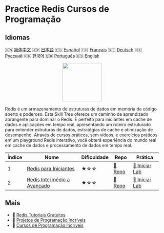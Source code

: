 # Practice Redis Cursos de Programação

## Idiomas

🇨🇳 [简体中文](README_zh.md) 🇯🇵 [日本語](README_ja.md) 🇪🇸 [Español](README_es.md) 🇫🇷 [Français](README_fr.md) 🇩🇪 [Deutsch](README_de.md) 🇷🇺 [Русский](README_ru.md) 🇰🇷 [한국어](README_ko.md) 🇧🇷 [Português](README_pt.md) 🇺🇸 [English](README.md) 

<div align="center">
<img width="128px" src="https://file.labex.io/path/4MMYfz8sH7hJ.png">
</div>

Redis é um armazenamento de estruturas de dados em memória de código aberto e poderoso. Esta Skill Tree oferece um caminho de aprendizado abrangente para dominar o Redis. É perfeito para iniciantes em cache de dados e aplicações em tempo real, apresentando um roteiro estruturado para entender estruturas de dados, estratégias de cache e otimização de desempenho. Através de cursos práticos, sem vídeos, e exercícios práticos em um playground Redis interativo, você obterá experiência do mundo real em cache de dados e processamento de dados em tempo real.

|   Índice | Nome                                                                                      | Dificuldade   | Repo                                                                    | Prática                                                                      |
|----------|-------------------------------------------------------------------------------------------|---------------|-------------------------------------------------------------------------|------------------------------------------------------------------------------|
|        1 | [Redis para Iniciantes](https://labex.io/pt/courses/redis-for-beginners)                  | ★☆☆           | [🔗 Repo](https://github.com/labex-labs/redis-for-beginners)            | [🚀 Iniciar Lab](https://labex.io/pt/courses/redis-for-beginners)            |
|        2 | [Redis Intermédio a Avançado](https://labex.io/pt/courses/redis-intermediate-to-advanced) | ★☆☆           | [🔗 Repo](https://github.com/labex-labs/redis-intermediate-to-advanced) | [🚀 Iniciar Lab](https://labex.io/pt/courses/redis-intermediate-to-advanced) |

## Mais

- 🔗 [Redis Tutoriais Gratuitos](https://github.com/labex-labs/redis-free-tutorials)
- 🔗 [Projetos de Programação Incríveis](https://github.com/labex-labs/awesome-programming-projects)
- 🔗 [Cursos de Programação Incríveis](https://github.com/labex-labs/awesome-programming-courses)

